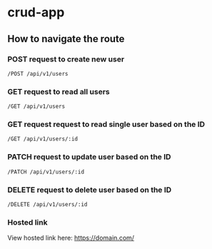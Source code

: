 # crud-app

## How to navigate the route

### POST request to create new user

```
/POST /api/v1/users
```

### GET request to read all users

```
/GET /api/v1/users
```

### GET request request to read single user based on the ID

```
/GET /api/v1/users/:id
```

### PATCH request to update user based on the ID

```
/PATCH /api/v1/users/:id
```

### DELETE request to delete user based on the ID

```
/DELETE /api/v1/users/:id
```

### Hosted link

View hosted link here: https://domain.com/
